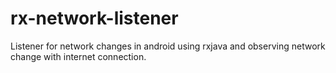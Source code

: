# rx-network-listener
Listener for network changes in android using rxjava and observing network change with internet connection.

